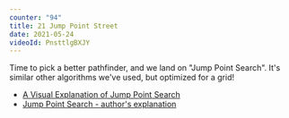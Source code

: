 ```yaml
---
counter: "94"
title: 21 Jump Point Street
date: 2021-05-24
videoId: PnsttlgBXJY
---
```


Time to pick a better pathfinder, and we land on "Jump Point Search". It's similar other algorithms we've used, but optimized for a grid! 

- [A Visual Explanation of Jump Point Search](https://www.youtube.com/redirect?event=video_description&redir_token=QUFFLUhqbDFjZkl3cGdWb3lVbGp4bmxvclhBVXZ1dGtZd3xBQ3Jtc0tsdXRDSjI1dERWNk56T0J1NUtoVzJ3cERXMlgxWWU4TUdMOUxHUTUyU2prN1dpdkR4R3c1azlDblBPUzhsVWtmLXVNUVpEM01PbkJBR01VNzh6U0s3R1dpSGJua3JKck01eG56bHRTbG1WS3VYX3ZHOA&q=https%3A%2F%2Fzerowidth.com%2F2013%2Fa-visual-explanation-of-jump-point-search.html)
- [Jump Point Search - author's explanation](https://www.youtube.com/redirect?event=video_description&redir_token=QUFFLUhqbTUwUUI4NXYwYUh1a1Y1NHVvb3g1eF9OQWFMZ3xBQ3Jtc0trSUlEWWZzVjNIQXh4NWZIUzRsS3FSeks4NV9tTHdMTDdYVDE0Qk0zMW5NcUk3YU9XMFpyT0duSzRtcnZSRkhMTEx5V1VhdW44LXhDbVRvZW1mUmdfZzRSSjZ6SWFpZE12RFVheXI2T2JmSFNjZnhsQQ&q=https%3A%2F%2Fharablog.wordpress.com%2F2011%2F09%2F07%2Fjump-point-search%2F)